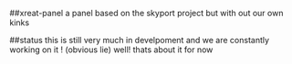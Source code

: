 ##xreat-panel
a panel based on the skyport project but with out our own kinks

##status
this is still very much in develpoment and we are constantly working on it ! (obvious lie)
well!
thats about it for now
